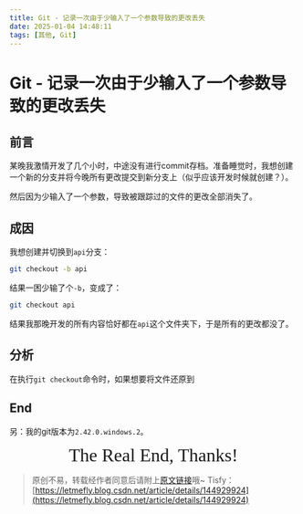 ```yaml
---
title: Git - 记录一次由于少输入了一个参数导致的更改丢失
date: 2025-01-04 14:48:11
tags: [其他, Git]
---
```


# Git - 记录一次由于少输入了一个参数导致的更改丢失

## 前言

某晚我激情开发了几个小时，中途没有进行commit存档。准备睡觉时，我想创建一个新的分支并将今晚所有更改提交到新分支上（似乎应该开发时候就创建？）。

然后因为少输入了一个参数，导致被跟踪过的文件的更改全部消失了。

## 成因

我想创建并切换到`api`分支：

```bash
git checkout -b api
```

结果一困少输了个`-b`，变成了：

```bash
git checkout api
```

结果我那晚开发的所有内容恰好都在`api`这个文件夹下，于是所有的更改都没了。

## 分析

在执行`git checkout`命令时，如果想要将文件还原到

## End

另：我的git版本为`2.42.0.windows.2`。

<center><font size="6px" face="Ink Free">The Real End, Thanks!</font></center>

> 原创不易，转载经作者同意后请附上[原文链接](https://blog.letmefly.xyz/2025/01/04/Other-Git-record1gitFileLost/)哦~
> Tisfy：[https://letmefly.blog.csdn.net/article/details/144929924](https://letmefly.blog.csdn.net/article/details/144929924)
